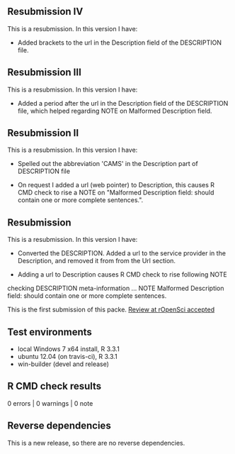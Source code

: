 ## Resubmission IV

This is a resubmission. In this version I have:

* Added brackets to the url in the Description field of the DESCRIPTION file.


## Resubmission III

This is a resubmission. In this version I have:

* Added a period after the url in the Description field of the DESCRIPTION file, which
helped regarding NOTE on Malformed Description field. 


## Resubmission II

This is a resubmission. In this version I have:

* Spelled out the abbreviation 'CAMS' in the Description part
of DESCRIPTION file

* On request I added a url (web pointer) to Description, this causes R CMD check to rise 
a NOTE on "Malformed Description field: should contain one or more complete sentences.". 


## Resubmission
This is a resubmission. In this version I have:

* Converted the DESCRIPTION. Added a url to the service provider in the Description, and removed it from from the Url section.

* Adding a url to Description causes R CMD check to rise following NOTE

checking DESCRIPTION meta-information ... NOTE
Malformed Description field: should contain one or more complete sentences.


This is the first submission of this packe.
[Review at rOpenSci accepted](https://github.com/ropensci/onboarding/issues/72)

## Test environments
* local Windows 7 x64 install, R 3.3.1
* ubuntu 12.04 (on travis-ci), R 3.3.1
* win-builder (devel and release)

## R CMD check results

0 errors | 0 warnings | 0 note

## Reverse dependencies

This is a new release, so there are no reverse dependencies.

